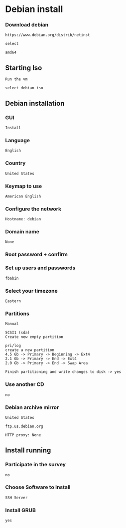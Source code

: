 # Debian install 

### Download debian 

```
https://www.debian.org/distrib/netinst

select

amd64
```

## Starting Iso

```
Run the vm

select debian iso
```

## Debian installation

### GUI

```
Install 
```

### Language

```
English
```

### Country

```
United States
```
### Keymap to use

```
American English
```

### Configure the network

```
Hostname: debian
```

### Domain name

```
None
```

### Root password + confirm

### Set up users and passwords

```
fbabin
```

### Select your timezone

```
Eastern
```

### Partitions

```
Manual

SCSI1 (sda)
Create new empty partition

pri/log
create a new partition
4.5 Gb -> Primary -> Beginning -> Ext4
2.1 Gb -> Primary -> End -> Ext4
2.0 Gb -> Primary -> End -> Swap Area

Finish partitioning and write changes to disk -> yes
```

### Use another CD
```
no
```
### Debian archive mirror
```
United States

ftp.us.debian.org

HTTP proxy: None
```
## Install running

### Participate in the survey
```
no
```
### Choose Software to Install 
```
SSH Server
```
### Install GRUB
```
yes
```
